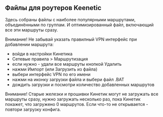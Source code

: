## Файлы для роутеров Keenetic
Здесь собраны файлы с наиболее популярными маршрутами, объединёнными по группам.
И оптимизированный файл, включающий все эти маршруты сразу.

Внимание! Не забывай указать правилный VPN интерфейс при добавлении маршрута:
- войди в настройки Кинетика
- Сетевые правила > Маршрутизация
- если нужно - удали все маршруты кнопкой Удалить
- нажми Импорт (или Загрузить из файла)
- выбери интерфейс VPN по его имени
- нажми на иконку загрузки файла и выбери файл .BAT
- дождить загрузки и посмотри количество добавленных маршрутов

Внимание! Старые железки и прошивки Кинетик могут не загружать все маршруты сразу, нужно
загружать несколько раз, пока Кинетик покажет, что загружено 0 маршрутов. Если что-то не
открывается - повтори загрузку конфига.
